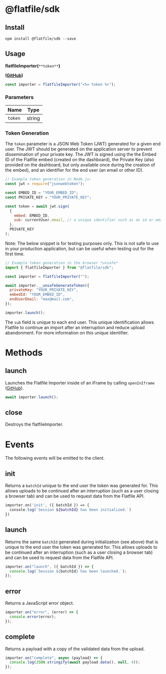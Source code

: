 # @flatfile/sdk

## Install
```
npm install @flatfile/sdk --save
```

## Usage

**flatfileImporter(**`**token**`**)**

**(**[**GitHub**](https://github.com/FlatFilers/sdk/blob/a4ea4abef20c29339bc05cd4e06e27c7618896f1/src/types/interfaces.ts#L3)**)**

```javascript
const importer = flatfileImporter("<%= token %>");
```

### Parameters

| **Name** | **Type** |
| -------- | -------- |
| `token`  | string   |

### Token Generation

The `token` parameter is a JSON Web Token (JWT) generated for a given end user. The JWT should be generated on the application server to prevent dissemination of your private key. The JWT is signed using the the Embed ID of the Flatfile embed (created on the dashboard), the Private Key (also provided on the dashboard, but only available once during the creation of the embed), and an identifier for the end user (an email or other ID).

```javascript
// Example token generation in Node.js:
const jwt = require("jsonwebtoken");

const EMBED_ID = "YOUR_EMBED_ID";
const PRIVATE_KEY = "YOUR_PRIVATE_KEY";

const token = await jwt.sign(
  {
    embed: EMBED_ID,
    sub: currentUser.email, // a unique identifier such as an id or email
  },
  PRIVATE_KEY
);
```

Note: The below snippet is for testing purposes only. This is not safe to use in your production application, but can be useful when testing out for the first time.

```javascript
// Example token generation in the browser *unsafe*
import { flatfileImporter } from "@flatfile/sdk";

const importer = flatfileImporter("");

await importer.__unsafeGenerateToken({
  privateKey: "YOUR_PRIVATE_KEY",
  embedId: "YOUR_EMBED_ID",
  endUserEmail: "max@mail.com",
});

importer.launch();
```

The `sub` field is unique to each end user. This unique identification allows Flatfile to continue an import after an interruption and reduce upload abandonment. For more information on this unique identifier.

# Methods

## **launch**

Launches the Flatfile Importer inside of an iFrame by calling `openInIframe` ([GitHub](https://github.com/FlatFilers/sdk/blob/a4ea4abef20c29339bc05cd4e06e27c7618896f1/src/importer/index.ts#L17)).

```javascript
await importer.launch();
```

## close

Destroys the flatfileImporter.

# Events

The following events will be emitted to the client.

## init

Returns a `batchId` unique to the end user the token was generated for. This allows uploads to be continued after an interruption (such as a user closing a browser tab) and can be used to request data from the Flatfile API.

```php
importer.on('init', ({ batchId }) => {
  console.log(`Session ${batchId} has been initialized.`)
})
```

## launch

Returns the same `batchId` generated during initialization (see above) that is unique to the end user the token was generated for. This allows uploads to be continued after an interruption (such as a user closing a browser tab) and can be used to request data from the Flatfile API.

```javascript
importer.on("launch", ({ batchId }) => {
  console.log(`Session ${batchId} has been launched.`);
});
```

## error

Returns a JavaScript error object.

```javascript
importer.on("error", (error) => {
  console.error(error);
});
```

## complete

Returns a payload with a copy of the validated data from the upload.

```javascript
importer.on("complete", async (payload) => {
  console.log(JSON.stringify(await payload.data(), null, 4));
});
```

